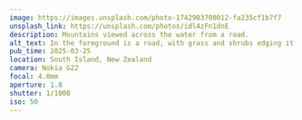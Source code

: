 ```yaml
---
image: https://images.unsplash.com/photo-1742903700012-fa235cf1b7f7
unsplash_link: https://unsplash.com/photos/idl4zFn1dnE
description: Mountains viewed across the water from a road.
alt_text: In the foreground is a road, with grass and shrubs edging it. Behind it is water that reflects mountains and the blue sky behind it. One of the mountains is taller and snow-capped; the other is more green.
pub_time: 2025-03-25
location: South Island, New Zealand
camera: Nokia G22
focal: 4.0mm
aperture: 1.8
shutter: 1/1000
iso: 50
---
```

